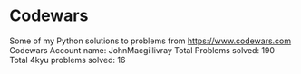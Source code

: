 # Codewars
Some of my Python solutions to problems from https://www.codewars.com
Codewars Account name: JohnMacgillivray
Total Problems solved: 190
Total 4kyu problems solved: 16
